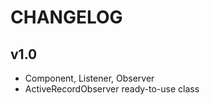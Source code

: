 CHANGELOG
=====================

v1.0
---------------------
* Component, Listener, Observer
* ActiveRecordObserver ready-to-use class

